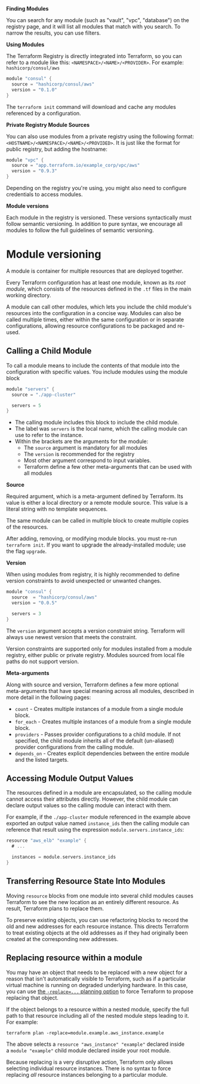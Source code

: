 
**Finding Modules**

You can search for any module (such as "vault", "vpc", "database") on the registry page, and it will list all modules that match with you search. To narrow the results, you can use filters. 

**Using Modules**

The Terraform Registry is directly integrated into Terraform, so you can refer to a module like this: `<NAMESPACE>/<NAME>/<PROVIDER>`. For example: `hashicorp/consul/aws`

```Go
module "consul" {
  source = "hashicorp/consul/aws"
  version = "0.1.0"
}
```


The `terraform init` command will download and cache any modules referenced by a configuration. 

**Private Registry Module Sources**

You can also use modules from a private registry using the following format: `<HOSTNAME>/<NAMESPACE>/<NAME>/<PROVIDED>`. It is just like the format for public registry, but adding the hostname:

```Go
module "vpc" {
  source = "app.terraform.io/example_corp/vpc/aws"
  version = "0.9.3"
}
```

Depending on the registry you're using, you might also need to configure credentials to access modules.

**Module versions**

Each module in the registry is versioned. These versions syntactically must follow semantic versioning. In addition to pure syntax, we encourage all modules to follow the full guidelines of semantic versioning.

# Module versioning

A module is container for multiple resources that are deployed together. 

Every Terraform configuration has at least one module, known as its _root module_, which consists of the resources defined in the `.tf` files in the main working directory.

A module can call other modules, which lets you include the child module's resources into the configuration in a concise way. Modules can also be called multiple times, either within the same configuration or in separate configurations, allowing resource configurations to be packaged and re-used.

## Calling a Child Module

To call a module means to include the contents of that module into the configuration with specific values. You include modules using the module block

```Go
module "servers" {
  source = "./app-cluster"

  servers = 5
}
```

- The calling module includes this block to include the child module.
- The label was `servers` is the local name, which the calling module can use to refer to the instance.
- Within the brackets are the arguments for the module:
	- The `source` argument is mandatory for all modules
	- The `version` is recommended for the registry
	- Most other argument correspond to input variables.
	- Terraform define a few other meta-arguments that can be used with all modules

**Source**

Required argument, which is a meta-argument  defined by Terraform. Its value is either a local directory or a remote module source. This value is a literal string with no template sequences. 

The same module can be called in multiple block to create multiple copies of the resources.

After adding, removing, or modifying module blocks. you must re-run `terraform init`. If you want to upgrade the already-installed module; use the flag `upgrade`.

**Version**

When using modules from registry, it is highly recommended to define version constraints to avoid unexpected or unwanted changes. 

```Go
module "consul" {
  source  = "hashicorp/consul/aws"
  version = "0.0.5"

  servers = 3
}
```

The `version` argument accepts a version constraint string. Terraform will always use newest version that meets the constraint. 

Version constraints are supported only for modules installed from a module registry, either public or private registry. Modules sourced from local file paths do not support version.

**Meta-arguments**

Along with source and version, Terraform defines a few more optional meta-arguments that have special meaning across all modules, described in more detail in the following pages:

- `count` - Creates multiple instances of a module from a single module block.
- `for_each` - Creates multiple instances of a module from a single module block. 
- `providers` - Passes provider configurations to a child module. If not specified, the child module inherits all of the default (un-aliased) provider configurations from the calling module.
- `depends_on` - Creates explicit dependencies between the entire module and the listed targets.

## Accessing Module Output Values

The resources defined in a module are encapsulated, so the calling module cannot access their attributes directly. However, the child module can declare output values so the calling module can interact with them. 

For example, if the `./app-cluster` module referenced in the example above exported an output value named `instance_ids` then the calling module can reference that result using the expression `module.servers.instance_ids`:

```Go
resource "aws_elb" "example" {
  # ...

  instances = module.servers.instance_ids
}
```

## Transferring Resource State Into Modules

Moving `resource` blocks from one module into several child modules causes Terraform to see the new location as an entirely different resource. As result, Terraform plans to replace them.

To preserve existing objects, you can use refactoring blocks to record the old and new addresses for each resource instance. This directs Terraform to treat existing objects at the old addresses as if they had originally been created at the corresponding new addresses.

## Replacing resource within a module

You may have an object that needs to be replaced with a new object for a reason that isn't automatically visible to Terraform, such as if a particular virtual machine is running on degraded underlying hardware. In this case, you can use [the `-replace=...` planning option](https://developer.hashicorp.com/terraform/cli/v1.1.x/commands/plan#replace-address) to force Terraform to propose replacing that object.

If the object belongs to a resource within a nested module, specify the full path to that resource including all of the nested module steps leading to it. For example:

```Shell
terraform plan -replace=module.example.aws_instance.example
```

The above selects a `resource "aws_instance" "example"` declared inside a `module "example"` child module declared inside your root module.

Because replacing is a very disruptive action, Terraform only allows selecting individual resource instances. There is no syntax to force replacing _all_ resource instances belonging to a particular module.